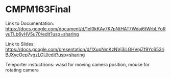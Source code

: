 # CMPM163Final
Link to Documentation: https://docs.google.com/document/d/1eI0kKAy7K7pNtHAT7Wdaj6tWrbLYoRvuTLb6yHV5u70/edit?usp=sharing

Link to Slides: https://docs.google.com/presentation/d/1XupNmKzNVj3iLGHVojZf9Yc653rjBJXyeOcp7vgzLGU/edit?usp=sharing

Teleporter instuctrions:
wasd for moving camera position, mouse for rotating camera